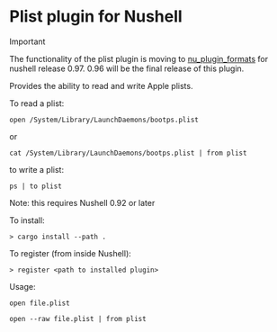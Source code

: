 # Plist plugin for Nushell

> [!IMPORTANT]
>
> The functionality of the plist plugin is moving to [nu_plugin_formats](https://github.com/nushell/nushell/tree/main/crates/nu_plugin_formats) for nushell release 0.97.
> 0.96 will be the final release of this plugin.

Provides the ability to read and write Apple plists.

To read a plist:
```nushell
open /System/Library/LaunchDaemons/bootps.plist
```

or 

```
cat /System/Library/LaunchDaemons/bootps.plist | from plist
``` 

to write a plist:

```
ps | to plist
```

Note: this requires Nushell 0.92 or later

To install:

```
> cargo install --path .
```

To register (from inside Nushell):
```
> register <path to installed plugin> 
```

Usage:
```
open file.plist 
```

```
open --raw file.plist | from plist
```
